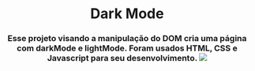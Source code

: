 <h1 align=center> Dark Mode </h1>

<h3 align=center>
  Esse projeto visando a manipulação do DOM cria uma página com darkMode e lightMode. Foram usados HTML, CSS e Javascript para seu desenvolvimento. 
  <img src="https://user-images.githubusercontent.com/80493617/173964423-28cf68c0-e4af-4ef3-a9cd-725275c9028f.gif">
</h3>

